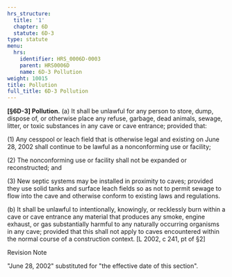 ```yaml
---
hrs_structure:
  title: '1'
  chapter: 6D
  statute: 6D-3
type: statute
menu:
  hrs:
    identifier: HRS_0006D-0003
    parent: HRS0006D
    name: 6D-3 Pollution
weight: 10015
title: Pollution
full_title: 6D-3 Pollution
---
```

**[§6D-3] Pollution.** (a) It shall be unlawful for any person to store, dump, dispose of, or otherwise place any refuse, garbage, dead animals, sewage, litter, or toxic substances in any cave or cave entrance; provided that:

(1) Any cesspool or leach field that is otherwise legal and existing on June 28, 2002 shall continue to be lawful as a nonconforming use or facility;

(2) The nonconforming use or facility shall not be expanded or reconstructed; and

(3) New septic systems may be installed in proximity to caves; provided they use solid tanks and surface leach fields so as not to permit sewage to flow into the cave and otherwise conform to existing laws and regulations.

(b) It shall be unlawful to intentionally, knowingly, or recklessly burn within a cave or cave entrance any material that produces any smoke, engine exhaust, or gas substantially harmful to any naturally occurring organisms in any cave; provided that this shall not apply to caves encountered within the normal course of a construction context. [L 2002, c 241, pt of §2]

Revision Note

"June 28, 2002" substituted for "the effective date of this section".